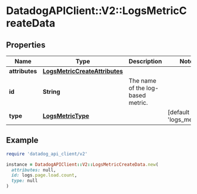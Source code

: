 # DatadogAPIClient::V2::LogsMetricCreateData

## Properties

| Name           | Type                                                            | Description                       | Notes                               |
| -------------- | --------------------------------------------------------------- | --------------------------------- | ----------------------------------- |
| **attributes** | [**LogsMetricCreateAttributes**](LogsMetricCreateAttributes.md) |                                   |                                     |
| **id**         | **String**                                                      | The name of the log-based metric. |                                     |
| **type**       | [**LogsMetricType**](LogsMetricType.md)                         |                                   | [default to &#39;logs_metrics&#39;] |

## Example

```ruby
require 'datadog_api_client/v2'

instance = DatadogAPIClient::V2::LogsMetricCreateData.new(
  attributes: null,
  id: logs.page.load.count,
  type: null
)
```
